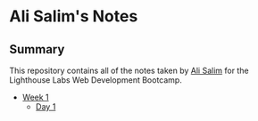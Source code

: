 # Ali Salim's Notes
## Summary 
This repository contains all of the notes taken by [Ali Salim](https://github.com/asalim-ca) for the Lighthouse Labs Web Development Bootcamp.
* [Week 1](/Week_1)
  * [Day 1](/Week_1/Day_1)